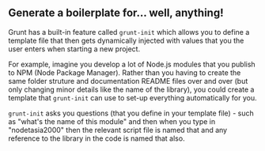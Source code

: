 ## Generate a boilerplate for... well, anything!

Grunt has a built-in feature called `grunt-init` which allows you to define a template file that then gets dynamically injected with values that you the user enters when starting a new project.

For example, imagine you develop a lot of Node.js modules that you publish to NPM (Node Package Manager). Rather than you having to create the same folder struture and documentation README files over and over (but only changing minor details like the name of the library), you could create a template that `grunt-init` can use to set-up everything automatically for you. 

`grunt-init` asks you questions (that you define in your template file) - such as "what's the name of this module" and then when you type in "nodetasia2000" then the relevant script file is named that and any reference to the library in the code is named that also.